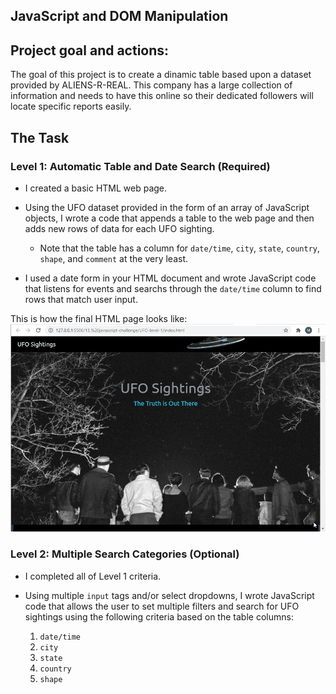 ## JavaScript and DOM Manipulation

## Project goal and actions:

The goal of this project is to create a dinamic table based upon a dataset provided by ALIENS-R-REAL. This company has a large collection of information and needs to have this online so their dedicated followers will locate specific reports easily.

## The Task

### Level 1: Automatic Table and Date Search (Required)

* I created a basic HTML web page.

* Using the UFO dataset provided in the form of an array of JavaScript objects, I wrote a code that appends a table to the web page and then adds new rows of data for each UFO sighting.

  * Note that the table has a column for `date/time`, `city`, `state`, `country`, `shape`, and `comment` at the very least.

* I used a date form in your HTML document and wrote JavaScript code that listens for events and searchs through the `date/time` column to find rows that match user input.

This is how the final HTML page looks like:
![ufo_01](Images/ufo_01.gif)

### Level 2: Multiple Search Categories (Optional)

* I completed all of Level 1 criteria.

* Using multiple `input` tags and/or select dropdowns, I wrote JavaScript code that allows the user to set multiple filters and search for UFO sightings using the following criteria based on the table columns:

  1. `date/time`
  2. `city`
  3. `state`
  4. `country`
  5. `shape`
